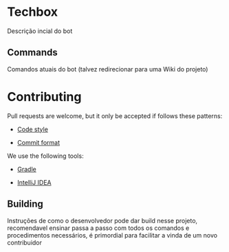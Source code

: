 # Techbox
Descrição incial do bot

## Commands
Comandos atuais do bot (talvez redirecionar para uma Wiki do projeto)

# Contributing
Pull requests are welcome, but it only be accepted if follows these patterns:

- [Code style](https://google.github.io/styleguide/javaguide.html)

- [Commit format](https://gist.github.com/sasuked/cb31fdd9aacb928e37d11db788ce517c)

We use the following tools:

- [Gradle](https://gradle.org/)

- [IntelliJ IDEA](https://www.jetbrains.com/idea/)

## Building
Instruções de como o desenvolvedor pode dar build nesse projeto, recomendavel ensinar passa a passo com todos os comandos e procedimentos necessários, é primordial para facilitar a vinda de um novo contribuidor
